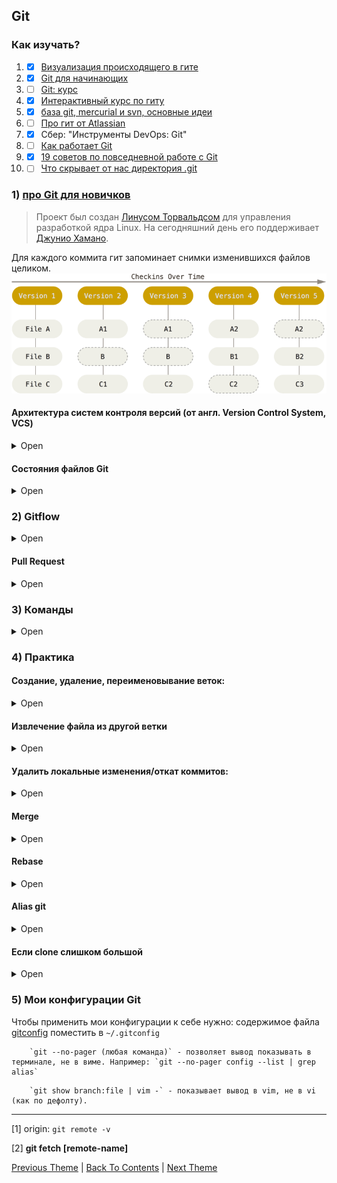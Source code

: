 ## Git

### Как изучать?

1. - [x] [Визуализация происходящего в гите](http://git-school.github.io/visualizing-git/)
2. - [x] [Git для начинающих](https://monsterlessons.com/project/categories/git?page=1)
3. - [ ] [Git: курс](https://www.youtube.com/playlist?list=PLDyvV36pndZFHXjXuwA_NywNrVQO0aQqb)
4. - [x] [Интерактивный курс по гиту](https://githowto.com/ru)
5. - [x] [база git, mercurial и svn, основные идеи](https://www.youtube.com/watch?v=ZGmSavvT8yk&ab_channel=%D0%A4%D0%9A%D0%9D%D0%92%D0%A8%D0%AD)
6. - [ ] [Про гит от Atlassian](https://www.atlassian.com/git/tutorials/learn-git-with-bitbucket-cloud)
7. - [x] Сбер: "Инструменты DevOps: Git"
8. - [ ] [Как работает Git](https://habr.com/ru/post/313890/)
9. - [x] [19 советов по повседневной работе с Git](https://habr.com/ru/company/mailru/blog/267595/#10)
10. - [ ] [Что скрывает от нас директория .git](https://habr.com/ru/post/143079/)

### 1) [про Git для новичков](https://github.com/ancatmara/python-for-dh/blob/master/Classes/1/git_markdown.md)

> Проект был создан [Линусом Торвальдсом](https://github.com/torvalds) для управления разработкой ядра Linux. 
На сегодняшний день его поддерживает [Джунио Хамано](https://github.com/gitster?tab=repositories).

Для каждого коммита гит запоминает снимки изменившихся файлов целиком.
![DATA](https://github.com/eldaroid/pictures/blob/master/other/git_data.png)

#### Архитектура систем контроля версий (от англ. Version Control System, VCS)

<details><summary>Open</summary>
<p>

Инструменты VCS имеют два основных типа удаленной архитектуры:

* централизованный (Centralized VCS);
Примеры таких систем: SVN, CVS.
<img src="https://github.com/eldaroid/pictures/blob/master/other/centralized_VCS.png" alt="alt text" width="250" height="250">

* распределенный (Distributed model);
Примеры таких систем: Git, Mercurial. Git имеет распределенную модель архитектуры, то есть не зависит от одного центрального сервера, на котором хранятся файлы. Вместо этого он работает полностью локально, сохраняя данные в папках на жестком диске, которые называются репозиторием. Тем не менее, вы можете хранить копию репозитория онлайн. Это облегчает работу над одним проектом для нескольких людей. Для такой работы используются сайты вроде github и bitbucket.
<img src="https://github.com/eldaroid/pictures/blob/master/other/decentralized_VCS.png" alt="alt text" width="250" height="250">

Родительский коммит - тот, от которого пошли разделения на ветки.
Имя основной ветки по умолчанию в Git — master.

</p>
</details>

#### Состояния файлов Git

<details><summary>Open</summary>
<p>

Файл в Git может находится в одном из трёх состояний:

<img src="https://github.com/eldaroid/pictures/blob/master/other/git_files.png" alt="alt text" width="600" height="300">

* untracked (:white_circle:) — не добавлен в индекс для коммита, не вошли в последний спапшот и не подготовлены к коммиту.
* modified (:red_circle:) - объекты поменяли, но еще не зафиксировались.
* staged (:green_circle:) — добавлен в индекс для включения в коммит.
* commited (:white_circle:) — объект уже сохранен на базе.

</p>
</details>

### 2) Gitflow

<details><summary>Open</summary>
<p>

Существуют различные модели ветвления, наиболее популярные: 
* [Git flow:](https://github.com/eldaroid/iosBasics/blob/master/Git%2BTerminal/Gitflow.md)

<img src="https://github.com/eldaroid/pictures/blob/master/other/GitFlow.png" alt="alt text" width="500" height="300">

* [Github flow:](https://github.com/eldaroid/iosBasics/blob/master/Git%2BTerminal/Githubflow.md)

<img src="https://github.com/eldaroid/pictures/blob/master/other/GithubFlow.jpeg" alt="alt text" width="550" height="300">

* [Gitlab flow:](https://github.com/eldaroid/iosBasics/blob/master/Git%2BTerminal/Gitlabflow.md)

<img src="https://github.com/eldaroid/pictures/blob/master/other/GitlabFlow.jpeg" alt="alt text" width="300" height="350">

> [Базовые принципы популярных моделей ветвления](https://www.atlassian.com/git/tutorials/comparing-workflows)
> * Любое значимое изменение должно оформляться как отдельная ветвь
> * Текущая версия главное ветви всегда корректна. В любой момент сборка проекта, проведенная из текущей ветви, должна быть успешной.
> * Версии проекта помечаются тегами. Выделенная и помеченная тегом версия более никогда не изменяется.
> * Любые рабочие, тестовые или демонтрационные версии проекта собираются только из репозитоиия системы. 

</p>
</details>

#### Pull Request

<details><summary>Open</summary>
<p>

Общим принципом для всех моделей ветвления является то, что все изменения между ветками переносятся с помощью запросов на слияние.
  
**Запрос на слияние** (Pull-Request - BitBucket, Merge request - Gitlab) – механизм системы контроля версий, позволяющий оформить изменения из ветки в виде предложения к слиянию в основную (или какую-то иную) ветку репозитория.
  
<img src="https://github.com/eldaroid/pictures/blob/master/other/pull_request.png" alt="alt text" width="550" height="300">
  
Что даёт:

* Описание предлагаемого изменения видно в интерфейсе системы контроля версий всем заинтересованным участникам

* Возможность провести code review и оставить комментарии ещё до включения изменений в целевую ветку

* Возможность не допустить слияния, пока не будут выполнены все необходимые условия
    
    Например:
        * Минимальное количество подтверждений от участников, проводящих ревью
        * Успешно прошедшая сборка в системе CI
        * Отсутствие критичных замечаний по результатам автоматического статического анализа
   
</p>
</details>

### 3) Команды

<details><summary>Open</summary>
<p>
    Разница между git fetch и git pull
  > **git fetch [remote-name]** - Получает _список изменений_ в удаленном репозитории, а также сами изменения, без слияния с вашими изменениями
  > **git pull** получает изменения из удалённой ветви и сливает их со текущей ветвью (выполняет git fetch и git merge origin/[your branch]), **git push** - отправка изменений в удаленный репозиторий.
  
  * `git diff` - просмотр неотслеживаемых изменений
  
  * `git add` - добавляет файлы в отслеживаемые. -A - флаг для добавления всех измененных файлов; git rm --cached (file) - удаляет из отслеживаемых файлов (без флага --cached удаляет файлы, которые уже закоммичены).
  
  * `git show [commit_id]` - показывает изменения этого коммита.
  
  * `git push` - отправляет изменения в удаленный репозиторий. Пушит все, кроме тегом, для тегов использовать флаг --tag.
  
  * [git commit --amend -m ""](https://www.atlassian.com/ru/git/tutorials/rewriting-history) - добавляет изменения к предыдущему коммиту, не создавая новый, при это хеш меняется&
  
>  Опции: 
>   * `git commit --amend --allow-empty -m "New"` - Бывает, что нужно исправить опечатку в комментарии к последнему коммиту, не затрагивая файлов. 
>   В этом случае удобно воспользоваться флагом allow-empty, чтобы гит не ругался на отсутствие изменений для коммита
>   * `git commit --amend --no-edit` - Не добавляет новый коммит, оставляет старый, при этом не запускает редактор. 
>   Если ветка уже запушена, то после этой команды нужно прописать `git push -f` и удалённая ветка будет перезаписана. 
  
  * `git merge` - это 1/2 утилит Git, которая специализируется на интеграции изменений из одной ветки в другую. Сливание двух веток в одну

  * [git rebase](https://www.atlassian.com/ru/git/tutorials/rewriting-history/git-rebase) - это 2/2 утилит Git, которая специализируется на интеграции изменений из одной ветки в другую. (Меняет всю историю ваших коммитов вместе с хешами, поэтому если вы работаете вдвоем, то чревато ошибками). Git merge в этом плане безопаснее, когда работает несколько человек над одной веткой)

  
>  Опции: 
>	* pick — оставляет текущий коммит без изменений
>   * squash — соединяет текущий коммит с верхним в интерактивном виме или с предыдущим в дереве коммитов
>   * fixup — то же самое, что и squash, но не добавляет предыдущий коммит к новому
>   * reword — измение сообщение коммита. Вместо pick пишем r и выходим из вима с сохранением, появляется интерактивное окно, где нам предлагают поменять текст
>   * drop — удалить коммит. Могут быть проблемы с тем, что мы дальше меняли файл после того как удалили.
>   * reset — жестко меняем HEAD на новый (вся последующая история после того, на что мы сделали reset - не сохраняется)
  
  * `git blame (file)` - показывает кто, когда, какую строчку кода написал/изменил
  
  * `git grep "test"` - ищет в рабочем каталоге слово test (как в коде, так и в названии файлов)

  * `git log` - просмотр истории коммитов. По умолчанию `git log` вывод в таком формате:

<img src="https://github.com/eldaroid/pictures/blob/master/other/gitlog.png" alt="alt text" width="320" height="280">

Более удобный формат: `git log --graph --oneline --decorate --stat`

> Опции: 
>   * --stat — выведет статистику для каждого коммита
>   * --graph — выводит дерево зависимостей для всех коммитов
>   * --decorate — покажет “головы” (HEAD)
>   * --all — покажет все ветки
>   * -- oneline - выводит сокращённые данные коммита (в виде одной строки)
	
</p>
</details>

### 4) Практика
  
#### Создание, удаление, переименовывание веток: 

<details><summary>Open</summary>
<p>
  
1) Создание ветки:
	
* git checkout -b bugfix
	
то же самое, что и:  git branch bugfix + git checkout bugfix
	
* git push --set-upstream [1] bugfix

2) Удаление ветки:
	
* git checkout develop 				# переключаемся на любую ветку

* git branch -d/-D your_branch 			# удаляем локальную; -D force удаление
  
* git push [1] --delete your_branch 		# удаляем удаленную
`[origin] - то, что мы прописывали в git push [1] HEAD:[your branch]`

 Если появляется ошибка `A branch named 'bugfix/elizarov/ASSESSMENT-510' already exists`, то заново прописать с флагом -D `git branch -D your_branch`
	
3) Переименовывание ветки:

* git branch -m old_branch new_branch        	# Rename branch locally

* git push origin :old_branch                	# Delete the old branch

* git push --set-upstream origin new_branch  	# Push the new branch, set local branch to track the new remote
	
</p>
</details>
  
#### Извлечение файла из другой ветки

<details><summary>Open</summary>
<p>
  
  Пример команды: `git show some-branch:some-file.js | vim -`
  
  Иногда бывает удобно посмотреть на какой-либо файл в другой ветке, не переключаясь на неё. 
  Это можно сделать с помощью команды `git show some-branch-name:some-file-name.js`, которая выведет содержимое файла в указанной ветке прямо в терминал.
  
  А с помощью перенаправления вывода можно сохранить этот файл в указанное место на диске, например, если вы заходите открыть два файла одновременно в своём редакторе: `git show some-branch-name:some-file-name.js > deleteme.js`

  Примечание: если вам нужно всего лишь сравнить два файла, то можно выполнить такую команду: `git diff some-branch some-filename.js`
  
</p>
</details>
  
#### Удалить локальные изменения/откат коммитов:

<details><summary>Open</summary>
<p>

  * `git reset --hard {{some-commit-hash}}` — вернуться на определённый коммит в истории. Все изменения, сделанные после этого коммита пропадут.
  
  ```
  Если я хочу отменить все внесённые изменения и начать работу с чистого листа, я использую команду `git reset --hard HEAD`.
  
  git reset --hard [1]/yourBranch - более точно указываем к чем мы хотим откатить (к оригинальной ветка, которая хранится удаленно). 
  
  git reset --hard HEAD~1 - назад на 1 коммит
  ```
  
  * `git reset {{some-commit-hash}}` — вернуться на определённый коммит в истории. Все изменения, сделанные после этого коммита, получат состояние «Not staged for commit» - надо делать git add и git commit. Чтобы вернуть их обратно, нужно использовать команды git add и git commit.
  
  ```
  Если я хочу отредактировать изменения и/или закоммитить файлы в другом порядке, я использу git reset {{some-start-point-hash}}.
  ```
  
  * `git reset --soft {{some-commit-hash}}` — вернуться на определённый коммит в истории. Все изменения, сделанные после этого коммита, получат состояние «Staged for commit». Чтобы вернуть их обратно, нужно использовать команду git commit.
  
  ```
  Если я просто хочу взять три последних коммита и слить их в один большой коммит, я использую команду git reset --soft {{some-start-point-hash}}
  ```

  или если хочется изменить только файл
 
* `git checkout (our file)` - заменяет ваш локальный файл на оригинальной из удаленного репозитория (без конкретного указания откуда, он будет заменять текущие незакоммиченный файл на тот же файл из HEAD)

</p>
</details>

#### Merge

<details><summary>Open</summary>
<p>
  
* git checkout master
* git merge my_branch
  
My_branch слилась в master 

**Merge-конфликт** все, что выше `=======` - это HEAD, все, что ниже до `>>>>>>>` - это то, что мы сливали в мастер (My_branch)
  
Merge при конфликтах становится опасной утилитой - не всегда можно заметить какие строчки добавлены или файлы (а они могут влиять на работу программы). Справитсья с такой проблемой поможет команда `git mergetool`. Выведется vimdiff, который покажет полную разницу в файлах.
  
</p>
</details>
  
#### Rebase

<details><summary>Open</summary>
<p>

1) Ребейз на новую ветку

Куда: [1]/release
Откуда: bugfix

	git checkout [1]/release && git fetch && git pull && git checkout bugfix
  
	git rebase [1]/release

	git push -f
  
  [только n коммитов ребейзнуть:](https://stackoverflow.com/questions/39084984/how-to-rebase-only-last-two-commits-without-the-whole-branch#:~:text=First%20create%20the%20branch%20other_feature%20at%20the%20same%20commit%20as%20feature%20.&text=Rebase%20the%20previous%20two%20commits%20onto%20master%20.&text=Checkout%20feature%20.&text=Reset%20feature%20to%20the%20commit%20where%20you%20want%20it.)

	git co branch1
	
	git rebase -i --onto (branch2) HEAD~3
	
	branch1 rebased to branch2

2) squash

`git rebase -i HEAD~4` - в интерактивном режиме выбирает 4 коммита(включая головной), чтобы с ними что-то делать. Открывается вим и снизу вверх показаны коммиты по новизне (снизу последний).

Задача: 3 коммиты текста превратить в 1
```console
* b94463d 2 hours ago [eldaroid]  (HEAD -> master) | file2
* 7ae83e1 2 hours ago [eldaroid]  | added third text
* a3db998 2 hours ago [eldaroid]  | added second text
* ee5273f 2 hours ago [eldaroid]  | added additional text
* bdb22e5 2 hours ago [eldaroid]  | file1
```

`git rebase -i HEAD ~4`, открывается следующее:

```console
r ee5273f added additional text
f a3db998 added second text
f 7ae83e1 added third text
pick b94463d file2
```
Что произойдет? Коммит a3db998 склеится с ee5273f и потом 7ae83e1 склеится с тем, который получится в результате склеивания a3db998 и ee5273f. Текст коммита у a3db998 и 7ae83e1 выкинется. Нас перекинет в окно, где можно будет изменить текст коммита у 7ae83e1 (изменили "added additional text" на "added text")

После дерево будет выглядить так (важно отметить, что хеши у последних 2х коммитов изменились):
```console
* 60c5975 2 hours ago [eldaroid]  (HEAD -> master) | file2
* 08e436b 3 hours ago [eldaroid]  | added text
* bdb22e5 3 hours ago [eldaroid]  | file1
```

3) Pull --rebase

Удаленная ветка: A--B--C. Вы работаете: A--B--C--(D) - D еще не на удаленной репе. Кто то в вашей ветке делает удаленный коммит: А--В--С--Е. Теперь вы не можете запушить (D), появляется ошибка: 

```console
! [rejected]        master -> master (fetch first)
error: failed to push some refs to 'https://github.com/eldaroid/iosBasics.git'
hint: Updates were rejected because the remote contains work that you do
hint: not have locally. This is usually caused by another repository pushing
hint: to the same ref. You may want to first integrate the remote changes
hint: (e.g., 'git pull ...') before pushing again.
hint: See the 'Note about fast-forwards' in 'git push --help' for details.	
```

Решение: `git pull --rebase` = делает `git fetch` + `git rebase`. Получается у нас следующая картина: А--В--С--Е--(D). Теперь пушим изменения `git push`. Получается следующяя картина: А--В--С--Е--D.

</p>
</details>

#### Alias git

<details><summary>Open</summary>
<p>
  
  * `vim ~/.gitconfig`, пишем [alias] и с новой строки добавлять алиасы. Например: co = checkout - теперь вместо полной команды `git checkout` можно писать просто `git co`. 

  ```
 [alias]
	a = add -A
	l = ! git log --pretty=format:\"%C(yellow)%h %C(cyan)%ar [%C(blue)%an%C(reset)] %C(auto)%d | %Creset%s\" --graph --shortstat -10
	co = checkout
	cm = commit -m
# --amend добавляет изменения к предыдущему коммиту, не создавая новый
	cma = commit --amend -m
# с флагом -a можно не писать git add, но только если файлы не новый
	cam = commit -am
# для команда, начинающихся с git, нужно вставлять !
	alias = ! git config --list | grep alias
	st = ! git status && echo last commit hash = $(git rev-parse --short HEAD)
 ```
  
</p>
</details>

#### Если clone слишком большой

<details><summary>Open</summary>
<p>

```console
➜ git config --global core.compression 0
➜ git config --global http.postBuffer 1048576000
➜ git config --global http.maxRequestBuffer 100M
➜ git clone
```

```
git config --global http.maxRequestBuffer 100M --depth=1 - также может помочь, означает, что надо засквошить все коммиты в 1 последний. Когда это сработает, перейдите в новый каталог и получите оставшуюся часть клона: git fetch --unshallow  и git pull --all
``` 

также это можно добавить в [gitconfig](./gitconfig), чтобы не прописывать каждый раз
</p>
</details>

### 5) Мои конфигурации Git

Чтобы применить мои конфигурации к себе нужно: содержимое файла [gitconfig](./gitconfig) поместить в `~/.gitconfig`

```console
	`git --no-pager (любая команда)` - позволяет вывод показывать в терминале, не в виме. Например: `git --no-pager config --list | grep alias`
```

```conole
	`git show branch:file | vim -` - показывает вывод в vim, не в vi (как по дефолту).
```

---

[1] origin: `git remote -v`

[2] **git fetch [remote-name]**

[Previous Theme](/Git%2BTerminal/Terminal.md) | [Back To Contents](https://github.com/eldaroid/iosBasics) |  [Next Theme](Git%2BTerminal)
